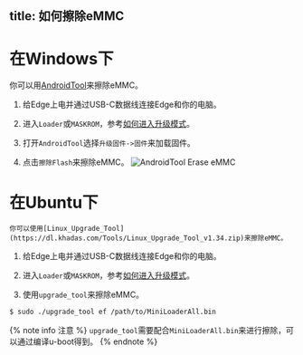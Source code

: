 title: 如何擦除eMMC
---

# 在Windows下

你可以用[AndroidTool](https://dl.khadas.com/Tools/AndroidTool_Release_zh_v2.58.zip)来擦除eMMC。


1. 给Edge上电并通过USB-C数据线连接Edge和你的电脑。

2. 进入`Loader`或`MASKROM`，参考[如何进入升级模式](/zh-cn/edge/HowtoBootIntoUpgradeMode.html)。

3. 打开`AndroidTool`选择`升级固件->固件`来加载固件。

4. 点击`擦除Flash`来擦除eMMC。
![AndroidTool Erase eMMC](/images/edge/AndroidTool_erase_zh.png)

# 在Ubuntu下

	你可以使用[Linux_Upgrade_Tool](https://dl.khadas.com/Tools/Linux_Upgrade_Tool_v1.34.zip)来擦除eMMC。

1. 给Edge上电并通过USB-C数据线连接Edge和你的电脑。

2. 进入`Loader`或`MASKROM`，参考[如何进入升级模式](/zh-cn/edge/HowtoBootIntoUpgradeMode.html)。

3. 使用`upgrade_tool`来擦除eMMC。

```sh
$ sudo ./upgrade_tool ef /path/to/MiniLoaderAll.bin
```

{% note info 注意 %}
`upgrade_tool`需要配合`MiniLoaderAll.bin`来进行擦除，可以通过编译u-boot得到。
{% endnote %}

